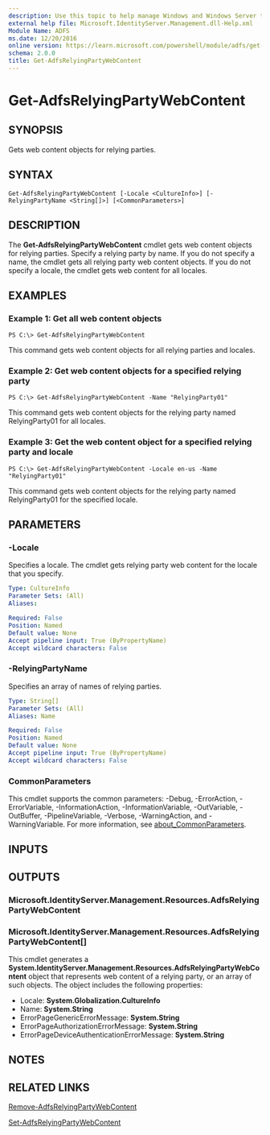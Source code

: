 ```yaml
---
description: Use this topic to help manage Windows and Windows Server technologies with Windows PowerShell.
external help file: Microsoft.IdentityServer.Management.dll-Help.xml
Module Name: ADFS
ms.date: 12/20/2016
online version: https://learn.microsoft.com/powershell/module/adfs/get-adfsrelyingpartywebcontent?view=windowsserver2025-ps&wt.mc_id=ps-gethelp
schema: 2.0.0
title: Get-AdfsRelyingPartyWebContent
---
```


# Get-AdfsRelyingPartyWebContent

## SYNOPSIS
Gets web content objects for relying parties.

## SYNTAX

```
Get-AdfsRelyingPartyWebContent [-Locale <CultureInfo>] [-RelyingPartyName <String[]>] [<CommonParameters>]
```

## DESCRIPTION
The **Get-AdfsRelyingPartyWebContent** cmdlet gets web content objects for relying parties.
Specify a relying party by name.
If you do not specify a name, the cmdlet gets all relying party web content objects.
If you do not specify a locale, the cmdlet gets web content for all locales.

## EXAMPLES

### Example 1: Get all web content objects
```
PS C:\> Get-AdfsRelyingPartyWebContent
```

This command gets web content objects for all relying parties and locales.

### Example 2: Get web content objects for a specified relying party
```
PS C:\> Get-AdfsRelyingPartyWebContent -Name "RelyingParty01"
```

This command gets web content objects for the relying party named RelyingParty01 for all locales.

### Example 3: Get the web content object for a specified relying party and locale
```
PS C:\> Get-AdfsRelyingPartyWebContent -Locale en-us -Name "RelyingParty01"
```

This command gets web content objects for the relying party named RelyingParty01 for the specified locale.

## PARAMETERS

### -Locale
Specifies a locale.
The cmdlet gets relying party web content for the locale that you specify.

```yaml
Type: CultureInfo
Parameter Sets: (All)
Aliases:

Required: False
Position: Named
Default value: None
Accept pipeline input: True (ByPropertyName)
Accept wildcard characters: False
```

### -RelyingPartyName
Specifies an array of names of relying parties.

```yaml
Type: String[]
Parameter Sets: (All)
Aliases: Name

Required: False
Position: Named
Default value: None
Accept pipeline input: True (ByPropertyName)
Accept wildcard characters: False
```

### CommonParameters
This cmdlet supports the common parameters: -Debug, -ErrorAction, -ErrorVariable, -InformationAction, -InformationVariable, -OutVariable, -OutBuffer, -PipelineVariable, -Verbose, -WarningAction, and -WarningVariable. For more information, see [about_CommonParameters](https://go.microsoft.com/fwlink/?LinkID=113216).

## INPUTS

## OUTPUTS

### Microsoft.IdentityServer.Management.Resources.AdfsRelyingPartyWebContent

### Microsoft.IdentityServer.Management.Resources.AdfsRelyingPartyWebContent[]

This cmdlet generates a **System.IdentityServer.Management.Resources.AdfsRelyingPartyWebContent**
object that represents web content of a relying party, or an array of such objects. The object
includes the following properties:

- Locale: **System.Globalization.CultureInfo**
- Name: **System.String**
- ErrorPageGenericErrorMessage: **System.String**
- ErrorPageAuthorizationErrorMessage: **System.String**
- ErrorPageDeviceAuthenticationErrorMessage: **System.String**

## NOTES

## RELATED LINKS

[Remove-AdfsRelyingPartyWebContent](./Remove-AdfsRelyingPartyWebContent.md)

[Set-AdfsRelyingPartyWebContent](./Set-AdfsRelyingPartyWebContent.md)
